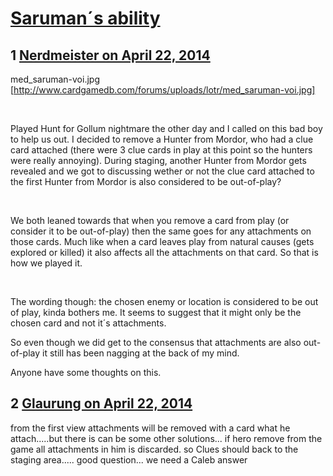 # [Saruman´s ability](https://community.fantasyflightgames.com/topic/104523-saruman%C2%B4s-ability/)

## 1 [Nerdmeister on April 22, 2014](https://community.fantasyflightgames.com/topic/104523-saruman%C2%B4s-ability/?do=findComment&comment=1057531)

med_saruman-voi.jpg [http://www.cardgamedb.com/forums/uploads/lotr/med_saruman-voi.jpg]

 

Played Hunt for Gollum nightmare the other day and I called on this bad boy to help us out. I decided to remove a Hunter from Mordor, who had a clue card attached (there were 3 clue cards in play at this point so the hunters were really annoying). During staging, another Hunter from Mordor gets revealed and we got to discussing wether or not the clue card attached to the first Hunter from Mordor is also considered to be out-of-play?

 

We both leaned towards that when you remove a card from play (or consider it to be out-of-play) then the same goes for any attachments on those cards. Much like when a card leaves play from natural causes (gets explored or killed) it also affects all the attachments on that card. So that is how we played it.

 

The wording though: the chosen enemy or location is considered to be out of play, kinda bothers me. It seems to suggest that it might only be the chosen card and not it´s attachments.

So even though we did get to the consensus that attachments are also out-of-play it still has been nagging at the back of my mind.

Anyone have some thoughts on this.

## 2 [Glaurung on April 22, 2014](https://community.fantasyflightgames.com/topic/104523-saruman%C2%B4s-ability/?do=findComment&comment=1057555)

from the first view attachments will be removed with a card what he attach.....but there is can be some other solutions... if hero remove from the game all attachments in him is discarded. so Clues should back to the staging area..... good question... we need a Caleb answer

